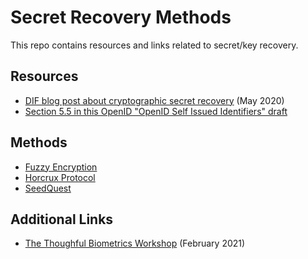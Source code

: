 # Secret Recovery Methods

This repo contains resources and links related to secret/key recovery.

## Resources

- [DIF blog post about cryptographic secret recovery](https://medium.com/decentralized-identity/dif-id-wg-starting-work-on-cryptographic-secret-recovery-204117b6a2ab) (May 2020)
- [Section 5.5 in this OpenID "OpenID Self Issued Identifiers" draft](https://bitbucket.org/openid/connect/src/master/SIOP/draft-jones-self_issued_identifier.md)

## Methods

- [Fuzzy Encryption](https://github.com/decentralized-identity/fuzzy-encryption)
- [Horcrux Protocol](https://github.com/decentralized-identity/horcrux)
- [SeedQuest](https://github.com/reputage/seedQuest)

## Additional Links

- [The Thoughful Biometrics Workshop](https://thoughtfulbiometrics.org/) (February 2021)

